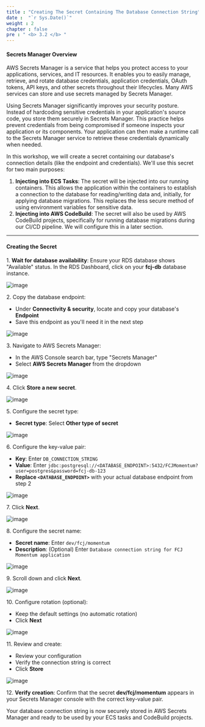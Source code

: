 ```yaml
---
title : "Creating The Secret Containing The Database Connection String"
date :  "`r Sys.Date()`" 
weight : 2
chapter : false
pre : " <b> 3.2 </b> "
---
```


#### Secrets Manager Overview

AWS Secrets Manager is a service that helps you protect access to your applications, services, and IT resources. It enables you to easily manage, retrieve, and rotate database credentials, application credentials, OAuth tokens, API keys, and other secrets throughout their lifecycles. Many AWS services can store and use secrets managed by Secrets Manager.

Using Secrets Manager significantly improves your security posture. Instead of hardcoding sensitive credentials in your application's source code, you store them securely in Secrets Manager. This practice helps prevent credentials from being compromised if someone inspects your application or its components. Your application can then make a runtime call to the Secrets Manager service to retrieve these credentials dynamically when needed.

In this workshop, we will create a secret containing our database's connection details (like the endpoint and credentials). We'll use this secret for two main purposes:

1. **Injecting into ECS Tasks**: The secret will be injected into our running containers. This allows the application within the containers to establish a connection to the database for reading/writing data and, initially, for applying database migrations. This replaces the less secure method of using environment variables for sensitive data.
2. **Injecting into AWS CodeBuild**: The secret will also be used by AWS CodeBuild projects, specifically for running database migrations during our CI/CD pipeline. We will configure this in a later section.

___

#### Creating the Secret

1\. **Wait for database availability**: Ensure your RDS database shows "Available" status. In the RDS Dashboard, click on your **fcj-db** database instance.

![image](/images/3.2/Group19.png)

2\. Copy the database endpoint:
   - Under **Connectivity & security**, locate and copy your database's **Endpoint**
   - Save this endpoint as you'll need it in the next step

![image](/images/3.2/Group20.png)

3\. Navigate to AWS Secrets Manager:
   - In the AWS Console search bar, type "Secrets Manager"
   - Select **AWS Secrets Manager** from the dropdown

![image](/images/3.2/Group1.png)

4\. Click **Store a new secret**.

![image](/images/3.2/Group18.png)

5\. Configure the secret type:
   - **Secret type**: Select **Other type of secret**

![image](/images/3.2/Group21.png)

6\. Configure the key-value pair:
   - **Key**: Enter `DB_CONNECTION_STRING`
   - **Value**: Enter `jdbc:postgresql://<DATABASE_ENDPOINT>:5432/FCJMomentum?user=postgres&password=fcj-db-123`
   - **Replace `<DATABASE_ENDPOINT>`** with your actual database endpoint from step 2

![image](/images/3.2/Group22.png)

7\. Click **Next**.

![image](/images/3.2/Group27.png)

8\. Configure the secret name:
   - **Secret name**: Enter `dev/fcj/momentum`
   - **Description**: (Optional) Enter `Database connection string for FCJ Momentum application`

![image](/images/3.2/Group23.png)

9\. Scroll down and click **Next**.

![image](/images/3.2/Group24.png)

10\. Configure rotation (optional):

  - Keep the default settings (no automatic rotation)
  - Click **Next**

![image](/images/3.2/Group25.png)

11\. Review and create:

   - Review your configuration
   - Verify the connection string is correct
   - Click **Store**

![image](/images/3.2/Group26.png)

12\. **Verify creation**: Confirm that the secret **dev/fcj/momentum** appears in your Secrets Manager console with the correct key-value pair.

Your database connection string is now securely stored in AWS Secrets Manager and ready to be used by your ECS tasks and CodeBuild projects.